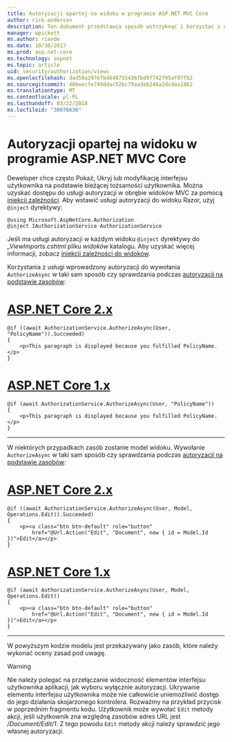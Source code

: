 ```yaml
---
title: Autoryzacji opartej na widoku w programie ASP.NET MVC Core
author: rick-anderson
description: Ten dokument przedstawia sposób wstrzyknąć i korzystać z usługi autoryzacji wewnątrz widoku Razor aplikacji ASP.NET Core.
manager: wpickett
ms.author: riande
ms.date: 10/30/2017
ms.prod: asp.net-core
ms.technology: aspnet
ms.topic: article
uid: security/authorization/views
ms.openlocfilehash: dad59a297efb4648755436fbd07742f95af97fb2
ms.sourcegitcommit: 48beecfe749ddac52bc79aa3eb246a2dcdaa1862
ms.translationtype: MT
ms.contentlocale: pl-PL
ms.lasthandoff: 03/22/2018
ms.locfileid: "30076636"
---
```

# <a name="view-based-authorization-in-aspnet-core-mvc"></a>Autoryzacji opartej na widoku w programie ASP.NET MVC Core

Deweloper chce często Pokaż, Ukryj lub modyfikację interfejsu użytkownika na podstawie bieżącej tożsamości użytkownika. Można uzyskać dostępu do usługi autoryzacji w obrębie widoków MVC za pomocą [iniekcji zależności](xref:fundamentals/dependency-injection#fundamentals-dependency-injection). Aby wstawić usługi autoryzacji do widoku Razor, użyj `@inject` dyrektywy:

```cshtml
@using Microsoft.AspNetCore.Authorization
@inject IAuthorizationService AuthorizationService
```

Jeśli ma usługi autoryzacji w każdym widoku `@inject` dyrektywy do *_ViewImports.cshtml* pliku *widoków* katalogu. Aby uzyskać więcej informacji, zobacz [iniekcji zależności do widoków](xref:mvc/views/dependency-injection).

Korzystania z usługi wprowadzony autoryzacji do wywołania `AuthorizeAsync` w taki sam sposób czy sprawdzania podczas [autoryzacji na podstawie zasobów](xref:security/authorization/resourcebased#security-authorization-resource-based-imperative):

# <a name="aspnet-core-2xtabaspnetcore2x"></a>[ASP.NET Core 2.x](#tab/aspnetcore2x)

```cshtml
@if ((await AuthorizationService.AuthorizeAsync(User, "PolicyName")).Succeeded)
{
    <p>This paragraph is displayed because you fulfilled PolicyName.</p>
}
```

# <a name="aspnet-core-1xtabaspnetcore1x"></a>[ASP.NET Core 1.x](#tab/aspnetcore1x)

```cshtml
@if (await AuthorizationService.AuthorizeAsync(User, "PolicyName"))
{
    <p>This paragraph is displayed because you fulfilled PolicyName.</p>
}
```

---

W niektórych przypadkach zasób zostanie model widoku. Wywołanie `AuthorizeAsync` w taki sam sposób czy sprawdzania podczas [autoryzacji na podstawie zasobów](xref:security/authorization/resourcebased#security-authorization-resource-based-imperative):

# <a name="aspnet-core-2xtabaspnetcore2x"></a>[ASP.NET Core 2.x](#tab/aspnetcore2x)

```cshtml
@if ((await AuthorizationService.AuthorizeAsync(User, Model, Operations.Edit)).Succeeded)
{
    <p><a class="btn btn-default" role="button"
        href="@Url.Action("Edit", "Document", new { id = Model.Id })">Edit</a></p>
}
```

# <a name="aspnet-core-1xtabaspnetcore1x"></a>[ASP.NET Core 1.x](#tab/aspnetcore1x)

```cshtml
@if (await AuthorizationService.AuthorizeAsync(User, Model, Operations.Edit))
{
    <p><a class="btn btn-default" role="button"
        href="@Url.Action("Edit", "Document", new { id = Model.Id })">Edit</a></p>
}
```

---

W powyższym kodzie modelu jest przekazywany jako zasób, które należy wykonać oceny zasad pod uwagę.

> [!WARNING]
> Nie należy polegać na przełączanie widoczność elementów interfejsu użytkownika aplikacji, jak wyboru wyłącznie autoryzacji. Ukrywanie elementu interfejsu użytkownika może nie całkowicie uniemożliwić dostęp do jego działania skojarzonego kontrolera. Rozważmy na przykład przycisk w poprzednim fragmentu kodu. Użytkownik może wywołać `Edit` metody akcji, jeśli użytkownik zna względną zasobów adres URL jest */Document/Edit/1*. Z tego powodu `Edit` metody akcji należy sprawdzić jego własnej autoryzacji.

